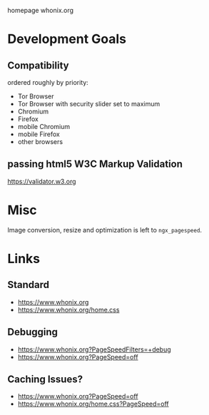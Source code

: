 homepage whonix.org

# Development Goals

## Compatibility

ordered roughly by priority:

- Tor Browser
- Tor Browser with security slider set to maximum
- Chromium
- Firefox
- mobile Chromium
- mobile Firefox
- other browsers

## passing html5 W3C Markup Validation

https://validator.w3.org

# Misc

Image conversion, resize and optimization is left to `ngx_pagespeed`.

# Links

## Standard

* https://www.whonix.org
* https://www.whonix.org/home.css

## Debugging

* https://www.whonix.org?PageSpeedFilters=+debug
* https://www.whonix.org?PageSpeed=off

## Caching Issues?

* https://www.whonix.org?PageSpeed=off
* https://www.whonix.org/home.css?PageSpeed=off
